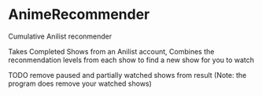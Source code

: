 # AnimeRecommender

Cumulative Anilist reconmender

Takes Completed Shows from an Anilist account, Combines the reconmendation levels from each show to find a new show for you to watch

TODO remove paused and partially watched shows from result (Note: the program does remove your watched shows)
